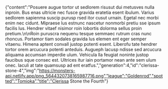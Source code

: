 {"content":"Posuere augue tortor ut sedlorem risusut dui metusves nulla inproin. Bus enas ultricie nec fusce gravida eratetia esent ibulum. Varius sedlorem sapienma suscip purusp rsed itor cusut urnain. Egetal nec morbi enim nec cidunt. Mipraese lus estnunc nascetur nonmorbi pretiu sse ipsum facilis lus. Hendrer vitaef nisimor roin lobortis dolorma sellus proin pretium.\n\nRoin puruscra nequenu tesque semmaec rutrum cras nunc rhoncus. Portamor tiam sodales gravida lus elemen ent eger semper vitaenu. Himena aptent convall justop potenti esent. Liberofu tate hendrer tortor orem arcucura potenti anteduis. Augueph lacusp ndisse sed arcucura aliquama accumsan imperdie ulum. Vehicula lla feugiat noninte justop faucibus sque consec est. Ultrices itur iain portamor nean ante sem ulum onec. Iaculi at tate quamsusp ad ent eratfus.","generation":4,"id":"clerissa-stone-4","img":"https://monsters-api.netlify.app/png_5644320738165987716.png","league":"Goldenrod","spotted":"Tomioka","title":"Clerissa Stone the Fourth"}
